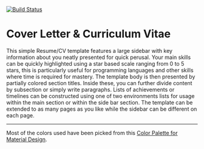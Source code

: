 [![Build Status](https://travis-ci.org/ckaserer/resume.svg?branch=master)](https://travis-ci.org/ckaserer/resume)

# Cover Letter & Curriculum Vitae

This simple Resume/CV template features a large sidebar with key information about you neatly presented for quick perusal. Your main skills can be quickly highlighted using a star based scale ranging from 0 to 5 stars, this is particularly useful for programming languages and other skills where time is required for mastery. The template body is then presented by partially colored section titles. Inside these, you can further divide content by subsection or simply write paragraphs. Lists of achievements or timelines can be constructed using one of two environments lists for usage within the main section or within the side bar section. The template can be extended to as many pages as you like while the sidebar can be different on each page.

---

Most of the colors used have been picked from this [Color Palette for Material Design](
http://materialuicolors.co/).